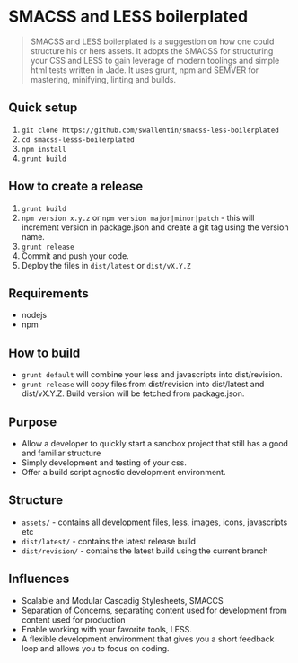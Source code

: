 # SMACSS and LESS boilerplated #

> SMACSS and LESS boilerplated is a suggestion on how one could structure his or hers assets. It adopts the SMACSS for structuring your CSS and LESS to gain leverage of modern toolings and simple html tests written in Jade. It uses grunt, npm and SEMVER for mastering, minifying, linting and builds.

## Quick setup ##

1. ``git clone https://github.com/swallentin/smacss-less-boilerplated``
2. ``cd smacss-lesss-boilerplated``
3. ``npm install``
4. ``grunt build``

## How to create a release ##

1. ``grunt build``
2. ``npm version x.y.z`` or ``npm version major|minor|patch`` - this will increment version in package.json and create a git tag using the version name.
3. ``grunt release``
4. Commit and push your code.
5. Deploy the files in ``dist/latest`` or ``dist/vX.Y.Z``


## Requirements ##

- nodejs
- npm

## How to build ##

- ``grunt default`` will combine your less and javascripts into dist/revision.
- ``grunt release`` will copy files from dist/revision into dist/latest and dist/vX.Y.Z. Build version will be fetched from package.json.

## Purpose ##

- Allow a developer to quickly start a sandbox project that still has a good and familiar structure
- Simply development and testing of your css.
- Offer a build script agnostic development environment.

## Structure ##

- ``assets/`` - contains all development files, less, images, icons, javascripts etc
- ``dist/latest/`` - contains the latest release build
- ``dist/revision/`` - contains the latest build using the current branch


## Influences ##

- Scalable and Modular Cascadig Stylesheets, SMACCS
- Separation of Concerns, separating content used for development from content used for production
- Enable working with your favorite tools, LESS.
- A flexible development environment that gives you a short feedback loop and allows you to focus on coding.